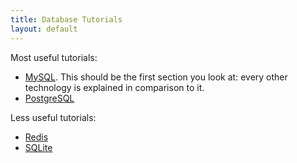 ```yaml
---
title: Database Tutorials
layout: default
---
```


Most useful tutorials:

- [MySQL](mysql). This should be the first section you look at:
    every other technology is explained in comparison to it.
- [PostgreSQL](postgresql)

Less useful tutorials:

- [Redis](redis)
- [SQLite](sqlite)
